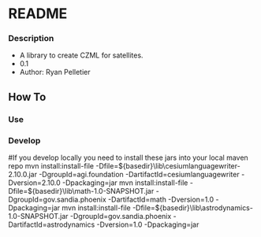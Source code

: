 # README #

### Description ###

* A library to create CZML for satellites.
* 0.1
* Author:
	Ryan Pelletier

## How To ##

### Use ###

### Develop ###
#If you develop locally you need to install these jars into your local maven repo
mvn install:install-file -Dfile=${basedir}\lib\cesiumlanguagewriter-2.10.0.jar -DgroupId=agi.foundation -DartifactId=cesiumlanguagewriter -Dversion=2.10.0 -Dpackaging=jar
mvn install:install-file -Dfile=${basedir}\lib\math-1.0-SNAPSHOT.jar -DgroupId=gov.sandia.phoenix -DartifactId=math -Dversion=1.0 -Dpackaging=jar
mvn install:install-file -Dfile=${basedir}\lib\astrodynamics-1.0-SNAPSHOT.jar -DgroupId=gov.sandia.phoenix -DartifactId=astrodynamics -Dversion=1.0 -Dpackaging=jar
